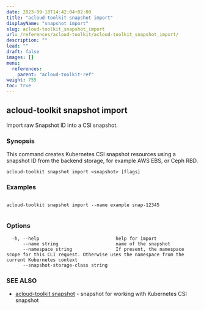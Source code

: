 ```yaml
---
date: 2023-09-18T14:42:04+02:00
title: "acloud-toolkit snapshot import"
displayName: "snapshot import"
slug: acloud-toolkit_snapshot_import
url: /references/acloud-toolkit/acloud-toolkit_snapshot_import/
description: ""
lead: ""
draft: false
images: []
menu:
  references:
    parent: "acloud-toolkit-ref"
weight: 755
toc: true
---
```

## acloud-toolkit snapshot import

Import raw Snapshot ID into a CSI snapshot.

### Synopsis

This command creates Kubernetes CSI snapshot resources using a snapshot ID from the backend storage, for example AWS EBS, or Ceph RBD.
		

```
acloud-toolkit snapshot import <snapshot> [flags]
```

### Examples

```

acloud-toolkit snapshot import --name example snap-12345
		
```

### Options

```
  -h, --help                            help for import
      --name string                     name of the snapshot
      --namespace string                If present, the namespace scope for this CLI request. Otherwise uses the namespace from the current Kubernetes context
      --snapshot-storage-class string   
```

### SEE ALSO

* [acloud-toolkit snapshot](/references/acloud-toolkit/acloud-toolkit_snapshot/)	 - snapshot for working with Kubernetes CSI snapshot


